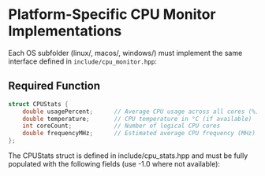 # Platform-Specific CPU Monitor Implementations

Each OS subfolder (linux/, macos/, windows/) must implement the same interface defined in `include/cpu_monitor.hpp`:

## Required Function

```cpp
struct CPUStats {
    double usagePercent;      // Average CPU usage across all cores (%)
    double temperature;       // CPU temperature in °C (if available)
    int coreCount;            // Number of logical CPU cores
    double frequencyMHz;      // Estimated average CPU frequency (MHz)
};
```

The CPUStats struct is defined in include/cpu_stats.hpp and must be fully populated with the following fields (use -1.0 where not available):
